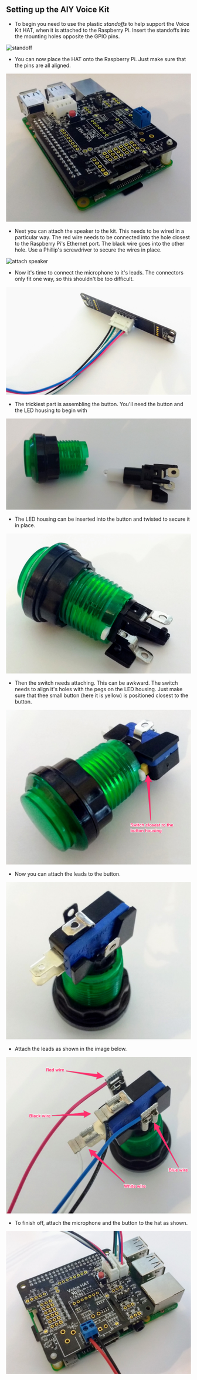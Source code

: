 ## Setting up the AIY Voice Kit

- To begin you need to use the plastic *standoffs* to help support the Voice Kit HAT, when it is attached to the Raspberry Pi. Insert the standoffs into the mounting holes opposite the GPIO pins.

![standoff](images/standoff.jpg)

- You can now place the HAT onto the Raspberry Pi. Just make sure that the pins are all aligned.

![attach hat](images/hat-attached.jpg)

- Next you can attach the speaker to the kit. This needs to be wired in a particular way. The red wire needs to be connected into the hole closest to the Raspberry Pi's Ethernet port. The black wire goes into the other hole. Use a Phillip's screwdriver to secure the wires in place.

![attach speaker](images/speaker-attached.png)

- Now it's time to connect the microphone to it's leads. The connectors only fit one way, so this shouldn't be too difficult.

![attach microphone](images/microphone.jpg)

- The trickiest part is assembling the button. You'll need the button and the LED housing to begin with

![button 1](images/button-1.jpg)

- The LED housing can be inserted into the button and twisted to secure it in place.

![button 2](images/button-2.jpg)

- Then the switch needs attaching. This can be awkward. The switch needs to align it's holes with the pegs on the LED housing. Just make sure that thee small button (here it is yellow) is positioned closest to the button.

![button 3](images/button-3.png)

- Now you can attach the leads to the button.

![button 4](images/button-4.jpg)

- Attach the leads as shown in the image below.

![button 5](images/button-5.png)

- To finish off, attach the microphone and the button to the hat as shown.

![assembled](images/assembled.jpg)
